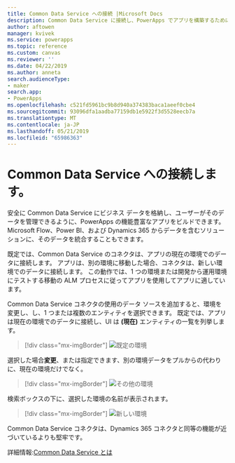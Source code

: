 ```yaml
---
title: Common Data Service への接続 |Microsoft Docs
description: Common Data Service に接続し、PowerApps でアプリを構築するために使用する方法について説明します。
author: aftowen
manager: kvivek
ms.service: powerapps
ms.topic: reference
ms.custom: canvas
ms.reviewer: ''
ms.date: 04/22/2019
ms.author: anneta
search.audienceType:
- maker
search.app:
- PowerApps
ms.openlocfilehash: c521fd5961bc9b8d940a374383baca1aeef0cbe4
ms.sourcegitcommit: 93096dfa1aadba77159db1e5922f3d5528eecb7a
ms.translationtype: MT
ms.contentlocale: ja-JP
ms.lasthandoff: 05/21/2019
ms.locfileid: "65986363"
---
```

# <a name="connect-to-common-data-service"></a>Common Data Service への接続します。

安全に Common Data Service にビジネス データを格納し、ユーザーがそのデータを管理できるように、PowerApps の機能豊富なアプリをビルドできます。 Microsoft Flow、Power BI、および Dynamics 365 からデータを含むソリューションに、そのデータを統合することもできます。

既定では、Common Data Service のコネクタは、アプリの現在の環境でのデータに接続します。 アプリは、別の環境に移動した場合、コネクタは、新しい環境でのデータに接続します。 この動作では、1 つの環境または開発から運用環境にテストする移動の ALM プロセスに従ってアプリを使用してアプリに適しています。

Common Data Service コネクタの使用のデータ ソースを追加すると、環境を変更し、し、1 つまたは複数のエンティティを選択できます。 既定では、アプリは現在の環境でのデータに接続し、UI は **(現在)** エンティティの一覧を列挙します。

> [!div class="mx-imgBorder"]
> ![既定の環境](media/connection-common-data-service/common-data-service-connection-change-environment.png)

選択した場合**変更**、または指定できます、別の環境データをプルからの代わりに、現在の環境だけでなく。

> [!div class="mx-imgBorder"]
> ![その他の環境](media/connection-common-data-service/common-data-service-connection-select-environment.png)

検索ボックスの下に、選択した環境の名前が表示されます。

> [!div class="mx-imgBorder"]
> ![新しい環境](media/connection-common-data-service/common-data-service-connection-after-change-environment.png)

Common Data Service コネクタは、Dynamics 365 コネクタと同等の機能が近づいているよりも堅牢です。

詳細情報:[Common Data Service とは](../../common-data-service/data-platform-intro.md)
